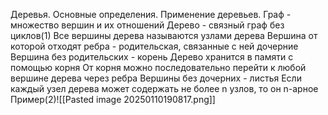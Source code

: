 Деревья. Основные определения. Применение деревьев.
Граф - множество вершин и их отношений
Дерево - связный граф без циклов(1)
Все вершины дерева называются узлами дерева
Вершина от которой отходят ребра - родительская, связанные с ней дочерние
Вершина без родительских - корень
Дерево хранится в памяти с помощью корня
От корня можно последовательно перейти к любой вершине дерева через ребра
Вершины без дочерних - листья
Если каждый узел дерева может содержать не более n узлов, то он n-арное
Пример(2)![[Pasted image 20250110190817.png]]